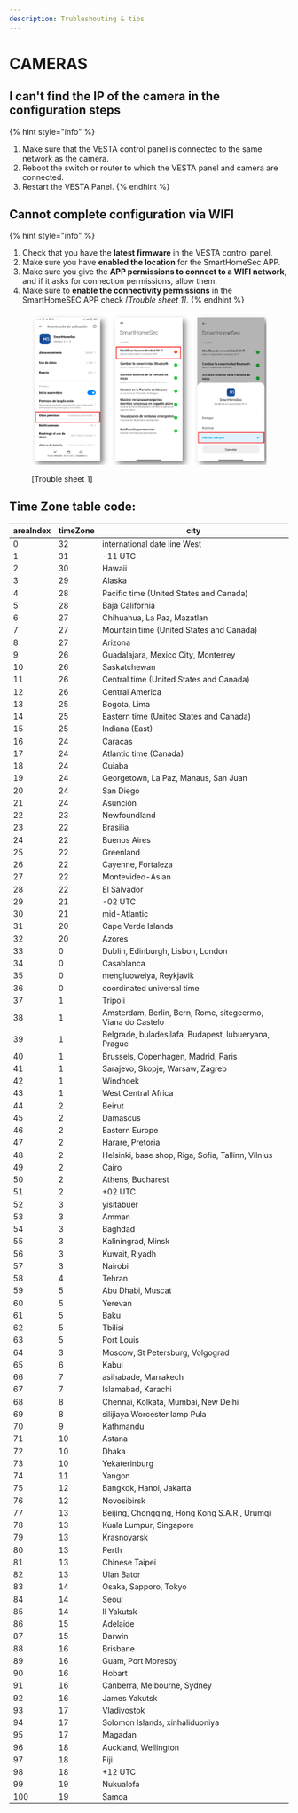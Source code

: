 ```yaml
---
description: Trubleshouting & tips
---
```


# CAMERAS

## I can't find the IP of the camera in the configuration steps

{% hint style="info" %}
1. Make sure that the VESTA control panel is connected to the same network as the camera.
2. Reboot the switch or router to which the VESTA panel and camera are connected.&#x20;
3. Restart the VESTA Panel.
{% endhint %}



## Cannot complete configuration via WIFI

{% hint style="info" %}
1. Check that you have the **latest firmware** in the VESTA control panel.&#x20;
2. Make sure you have **enabled the location** for the SmartHomeSec APP.&#x20;
3. Make sure you give the **APP permissions to connect to a WIFI network**, and if it asks for connection permissions, allow them.&#x20;
4. Make sure to **enable the connectivity permissions** in the SmartHomeSEC APP check _\[Trouble sheet 1]_.
{% endhint %}

<figure><img src="../.gitbook/assets/image (15) (1) (1) (1) (1).png" alt=""><figcaption><p>[Trouble sheet 1]</p></figcaption></figure>





## Time Zone table code:

| areaIndex | timeZone | city                                                        |
| --------- | -------- | ----------------------------------------------------------- |
| 0         | 32       | international date line West                                |
| 1         | 31       | -11 UTC                                                     |
| 2         | 30       | Hawaii                                                      |
| 3         | 29       | Alaska                                                      |
| 4         | 28       | Pacific time (United States and Canada)                     |
| 5         | 28       | Baja California                                             |
| 6         | 27       | Chihuahua, La Paz, Mazatlan                                 |
| 7         | 27       | Mountain time (United States and Canada)                    |
| 8         | 27       | Arizona                                                     |
| 9         | 26       | Guadalajara, Mexico City, Monterrey                         |
| 10        | 26       | Saskatchewan                                                |
| 11        | 26       | Central time (United States and Canada)                     |
| 12        | 26       | Central America                                             |
| 13        | 25       | Bogota, Lima                                                |
| 14        | 25       | Eastern time (United States and Canada)                     |
| 15        | 25       | Indiana (East)                                              |
| 16        | 24       | Caracas                                                     |
| 17        | 24       | Atlantic time (Canada)                                      |
| 18        | 24       | Cuiaba                                                      |
| 19        | 24       | Georgetown, La Paz, Manaus, San Juan                        |
| 20        | 24       | San Diego                                                   |
| 21        | 24       | Asunción                                                    |
| 22        | 23       | Newfoundland                                                |
| 23        | 22       | Brasilia                                                    |
| 24        | 22       | Buenos Aires                                                |
| 25        | 22       | Greenland                                                   |
| 26        | 22       | Cayenne, Fortaleza                                          |
| 27        | 22       | Montevideo-Asian                                            |
| 28        | 22       | El Salvador                                                 |
| 29        | 21       | -02 UTC                                                     |
| 30        | 21       | mid-Atlantic                                                |
| 31        | 20       | Cape Verde Islands                                          |
| 32        | 20       | Azores                                                      |
| 33        | 0        | Dublin, Edinburgh, Lisbon, London                           |
| 34        | 0        | Casablanca                                                  |
| 35        | 0        | mengluoweiya, Reykjavik                                     |
| 36        | 0        | coordinated universal time                                  |
| 37        | 1        | Tripoli                                                     |
| 38        | 1        | Amsterdam, Berlin, Bern, Rome, sitegeermo, Viana do Castelo |
| 39        | 1        | Belgrade, buladesilafa, Budapest, lubueryana, Prague        |
| 40        | 1        | Brussels, Copenhagen, Madrid, Paris                         |
| 41        | 1        | Sarajevo, Skopje, Warsaw, Zagreb                            |
| 42        | 1        | Windhoek                                                    |
| 43        | 1        | West Central Africa                                         |
| 44        | 2        | Beirut                                                      |
| 45        | 2        | Damascus                                                    |
| 46        | 2        | Eastern Europe                                              |
| 47        | 2        | Harare, Pretoria                                            |
| 48        | 2        | Helsinki, base shop, Riga, Sofia, Tallinn, Vilnius          |
| 49        | 2        | Cairo                                                       |
| 50        | 2        | Athens, Bucharest                                           |
| 51        | 2        | +02 UTC                                                     |
| 52        | 3        | yisitabuer                                                  |
| 53        | 3        | Amman                                                       |
| 54        | 3        | Baghdad                                                     |
| 55        | 3        | Kaliningrad, Minsk                                          |
| 56        | 3        | Kuwait, Riyadh                                              |
| 57        | 3        | Nairobi                                                     |
| 58        | 4        | Tehran                                                      |
| 59        | 5        | Abu Dhabi, Muscat                                           |
| 60        | 5        | Yerevan                                                     |
| 61        | 5        | Baku                                                        |
| 62        | 5        | Tbilisi                                                     |
| 63        | 5        | Port Louis                                                  |
| 64        | 3        | Moscow, St Petersburg, Volgograd                            |
| 65        | 6        | Kabul                                                       |
| 66        | 7        | asihabade, Marrakech                                        |
| 67        | 7        | Islamabad, Karachi                                          |
| 68        | 8        | Chennai, Kolkata, Mumbai, New Delhi                         |
| 69        | 8        | silijiaya Worcester lamp Pula                               |
| 70        | 9        | Kathmandu                                                   |
| 71        | 10       | Astana                                                      |
| 72        | 10       | Dhaka                                                       |
| 73        | 10       | Yekaterinburg                                               |
| 74        | 11       | Yangon                                                      |
| 75        | 12       | Bangkok, Hanoi, Jakarta                                     |
| 76        | 12       | Novosibirsk                                                 |
| 77        | 13       | Beijing, Chongqing, Hong Kong S.A.R., Urumqi                |
| 78        | 13       | Kuala Lumpur, Singapore                                     |
| 79        | 13       | Krasnoyarsk                                                 |
| 80        | 13       | Perth                                                       |
| 81        | 13       | Chinese Taipei                                              |
| 82        | 13       | Ulan Bator                                                  |
| 83        | 14       | Osaka, Sapporo, Tokyo                                       |
| 84        | 14       | Seoul                                                       |
| 85        | 14       | Il Yakutsk                                                  |
| 86        | 15       | Adelaide                                                    |
| 87        | 15       | Darwin                                                      |
| 88        | 16       | Brisbane                                                    |
| 89        | 16       | Guam, Port Moresby                                          |
| 90        | 16       | Hobart                                                      |
| 91        | 16       | Canberra, Melbourne, Sydney                                 |
| 92        | 16       | James Yakutsk                                               |
| 93        | 17       | Vladivostok                                                 |
| 94        | 17       | Solomon Islands, xinhaliduoniya                             |
| 95        | 17       | Magadan                                                     |
| 96        | 18       | Auckland, Wellington                                        |
| 97        | 18       | Fiji                                                        |
| 98        | 18       | +12 UTC                                                     |
| 99        | 19       | Nukualofa                                                   |
| 100       | 19       | Samoa                                                       |

